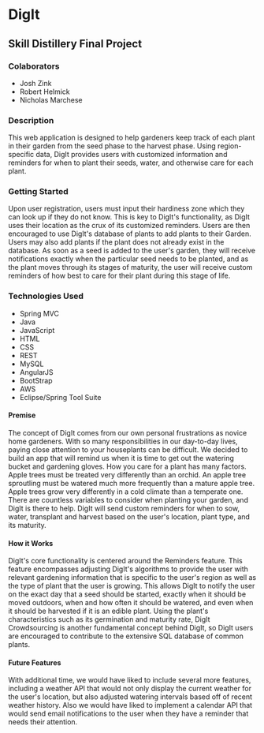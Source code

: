 # DigIt
## Skill Distillery Final Project

### Colaborators
- Josh Zink
- Robert Helmick
- Nicholas Marchese

### Description
  This web application is designed to help gardeners keep track of each plant in their garden from the seed phase to the harvest phase. Using region-specific data, DigIt provides users with customized information and reminders for when to plant their seeds, water, and otherwise care for each plant.

### Getting Started
Upon user registration, users must input their hardiness zone which they can look up if they do not know. This is key to DigIt's functionality, as DigIt uses their location as the crux of its customized reminders. Users are then encouraged to use DigIt's database of plants to add plants to their Garden. Users may also add plants if the plant does not already exist in the database. As soon as a seed is added to the user's garden, they will receive notifications exactly when the particular seed needs to be planted, and as the plant moves through its stages of maturity, the user will receive custom reminders of how best to care for their plant during this stage of life. 

### Technologies Used

- Spring MVC
- Java
- JavaScript
- HTML
- CSS
- REST
- MySQL
- AngularJS
- BootStrap
- AWS
- Eclipse/Spring Tool Suite

#### Premise
The concept of DigIt comes from our own personal frustrations as novice home gardeners. With so many responsibilities in our day-to-day lives, paying close attention to your houseplants can be difficult. We decided to build an app that will remind us when it is time to get out the watering bucket and gardening gloves. How you care for a plant has many factors. Apple trees must be treated very differently than an orchid. An apple tree sproutling must be watered much more frequently than a mature apple tree. Apple trees grow very differently in a cold climate than a temperate one. There are countless variables to consider when planting your garden, and DigIt is there to help. DigIt will send custom reminders for when to sow, water, transplant and harvest based on the user's location, plant type, and its maturity.

#### How it Works
DigIt's core functionality is centered around the Reminders feature. This feature encompasses adjusting DigIt's algorithms to provide the user with relevant gardening information that is specific to the user's region as well as the type of plant that the user is growing. This allows DigIt to notify the user on the exact day that a seed should be started, exactly when it should be moved outdoors, when and how often it should be watered, and even when it should be harvested if it is an edible plant. Using the plant's characteristics such as its germination and maturity rate, DigIt  Crowdsourcing is another fundamental concept behind DigIt, so DigIt users are encouraged to contribute to the extensive SQL database of common plants.

#### Future Features
With additional time, we would have liked to include several more features, including a weather API that would not only display the current weather for the user's location, but also adjusted watering intervals based off of recent weather history. Also we would have liked to implement a calendar API that would send email notifications to the user when they have a reminder that needs their attention.

